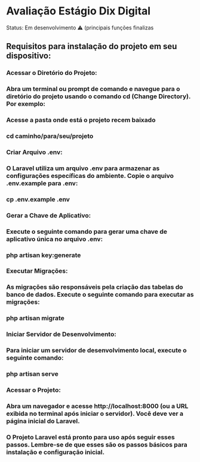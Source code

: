 <h1> Avaliação Estágio Dix Digital </h1>

Status: Em desenvolvimento ⚠️ (principais funções finalizas

## Requisitos para instalação do projeto em seu dispositivo:

### Acessar o Diretório do Projeto: 
### Abra um terminal ou prompt de comando e navegue para o diretório do projeto usando o comando cd (Change Directory). Por exemplo:

### Acesse a pasta onde está o projeto recem baixado
### cd caminho/para/seu/projeto

### Criar Arquivo .env:
### O Laravel utiliza um arquivo .env para armazenar as configurações específicas do ambiente. Copie o arquivo .env.example para .env:

### cp .env.example .env

### Gerar a Chave de Aplicativo:
### Execute o seguinte comando para gerar uma chave de aplicativo única no arquivo .env:

### php artisan key:generate

### Executar Migrações:
### As migrações são responsáveis pela criação das tabelas do banco de dados. Execute o seguinte comando para executar as migrações:

### php artisan migrate

### Iniciar Servidor de Desenvolvimento:
### Para iniciar um servidor de desenvolvimento local, execute o seguinte comando:

### php artisan serve

### Acessar o Projeto:
### Abra um navegador e acesse http://localhost:8000 (ou a URL exibida no terminal após iniciar o servidor). Você deve ver a página inicial do Laravel.

### O Projeto Laravel está pronto para uso após seguir esses passos. Lembre-se de que esses são os passos básicos para instalação e configuração inicial. 
